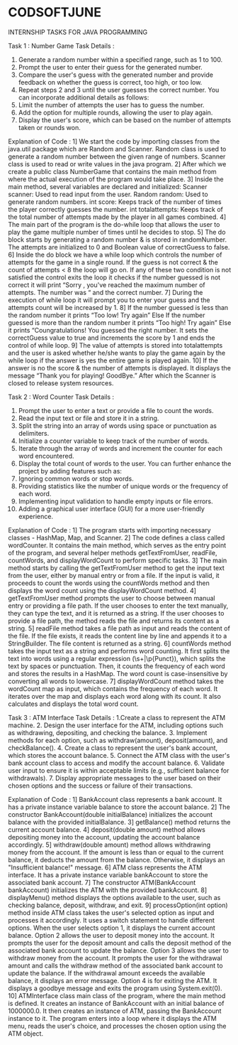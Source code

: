 # CODSOFTJUNE
INTERNSHIP TASKS FOR JAVA PROGRAMMING

Task 1 : Number Game 
Task Details :
1. Generate a random number within a specified range, such as 1 to 100. 
2. Prompt the user to enter their guess for the generated number. 
3. Compare the user's guess with the generated number and provide feedback on whether the guess is correct, too high, or too low. 
4. Repeat steps 2 and 3 until the user guesses the correct number. You can incorporate additional details as follows: 
5. Limit the number of attempts the user has to guess the number. 
6. Add the option for multiple rounds, allowing the user to play again. 
7. Display the user's score, which can be based on the number of attempts taken or rounds won.

Explanation of Code :
1] We start the code by importing classes from the java.util package which are Random and Scanner. Random class is used to generate a random number between the given range of numbers. Scanner class is used to read or write values in the java program.
2] After which we create a public class NumberGame that contains the main method from where the actual execution of the program would take place.
3] Inside the main method, several variables are declared and initialized:
Scanner scanner: Used to read input from the user.
Random random: Used to generate random numbers.
int score: Keeps track of the number of times the player correctly guesses the number.
int totalattempts: Keeps track of the total number of attempts made by the player in all games combined.
4] The main part of the program is the do-while loop that allows the user to play the game multiple number of times until he decides to stop.
5] The do block starts by generating a random number & is stored in randomNumber. The attempts are initialized to 0 and Boolean value of correctGuess to false.
6] Inside the do block we have a while loop which controls the number of attempts for the game in a single round.
If the guess is not correct & the count of attempts < 8 the loop will go on. If any of these two condition is not satisfied the control exits the loop it checks if the number guessed is not correct it will print “Sorry , you've reached the maximum number of attempts. The number was “ and the correct number.
7] During the execution of while loop it will prompt you to enter your guess and the attempts count will be increased by 1.
8] If the number guessed is less than the random number it prints “Too low! Try again”
Else If the number guessed is more than the random number it prints “Too high! Try again”
Else it prints “Coungratulations! You guessed the right number.
It sets the correctGuess value to true and increments the score by 1 and ends the control of while loop.
9] The value of attempts is stored into totalattempts and the user is asked whether he/she wants to play the game again by the while loop if the answer is yes the entire game is played again.
10] If the answer is no the score & the number of attempts is displayed. It displays the message “Thank you for playing! GoodBye.” After which the Scanner is closed to release system resources.


Task 2 : Word Counter
Task Details :
1. Prompt the user to enter a text or provide a file to count the words. 
2. Read the input text or file and store it in a string. 
3. Split the string into an array of words using space or punctuation as delimiters. 
4. Initialize a counter variable to keep track of the number of words. 
5. Iterate through the array of words and increment the counter for each word encountered. 
6. Display the total count of words to the user. 
You can further enhance the project by adding features such as: 
7. Ignoring common words or stop words. 
8. Providing statistics like the number of unique words or the frequency of each word. 
9. Implementing input validation to handle empty inputs or file errors. 
10. Adding a graphical user interface (GUI) for a more user-friendly experience.

Explanation of Code :
1] The program starts with importing necessary classes - HashMap, Map, and Scanner.
2] The code defines a class called wordCounter. It contains the main method, which serves as the entry point of the program, and several helper methods getTextFromUser, readFile, countWords, and displayWordCount to perform specific tasks.
3] The main method starts by calling the getTextFromUser method to get the input text from the user, either by manual entry or from a file. If the input is valid, it proceeds to count the words using the countWords method and then displays the word count using the displayWordCount method.
4] getTextFromUser method prompts the user to choose between manual entry or providing a file path. If the user chooses to enter the text manually, they can type the text, and it is returned as a string. If the user chooses to provide a file path, the method reads the file and returns its content as a string.
5] readFile method takes a file path as input and reads the content of the file. If the file exists, it reads the content line by line and appends it to a StringBuilder. The file content is returned as a string.
6] countWords method takes the input text as a string and performs word counting. It first splits the text into words using a regular expression (\\s+|\\p{Punct}), which splits the text by spaces or punctuation. Then, it counts the frequency of each word and stores the results in a HashMap. The word count is case-insensitive by converting all words to lowercase.
7] displayWordCount method takes the wordCount map as input, which contains the frequency of each word. It iterates over the map and displays each word along with its count. It also calculates and displays the total word count.


Task 3 : ATM Interface
Task Details : 
1.Create a class to represent the ATM machine. 
2. Design the user interface for the ATM, including options such as withdrawing, depositing, and checking the balance. 
3. Implement methods for each option, such as withdraw(amount), deposit(amount), and checkBalance(). 
4. Create a class to represent the user's bank account, which stores the account balance. 
5. Connect the ATM class with the user's bank account class to access and modify the account balance. 
6. Validate user input to ensure it is within acceptable limits (e.g., sufficient balance for withdrawals). 
7. Display appropriate messages to the user based on their chosen options and the success or failure of their transactions.

Explanation of Code :
1] BankAccount class represents a bank account. It has a private instance variable balance to store the account balance.
2] The constructor BankAccount(double initialBalance) initializes the account balance with the provided initialBalance.
3] getBalance() method returns the current account balance.
4] deposit(double amount) method allows depositing money into the account, updating the account balance accordingly.
5] withdraw(double amount) method allows withdrawing money from the account. If the amount is less than or equal to the current balance, it deducts the amount from the balance. Otherwise, it displays an "Insufficient balance!" message.
6] ATM class represents the ATM interface. It has a private instance variable bankAccount to store the associated bank account.
7] The constructor ATM(BankAccount bankAccount) initializes the ATM with the provided bankAccount.
8] displayMenu() method displays the options available to the user, such as checking balance, deposit, withdraw, and exit.
9] processOption(int option) method inside ATM class takes the user's selected option as input and processes it accordingly. It uses a switch statement to handle different options.
When the user selects option 1, it displays the current account balance.
Option 2 allows the user to deposit money into the account. It prompts the user for the deposit amount and calls the deposit method of the associated bank account to update the balance.
Option 3 allows the user to withdraw money from the account. It prompts the user for the withdrawal amount and calls the withdraw method of the associated bank account to update the balance. If the withdrawal amount exceeds the available balance, it displays an error message.
Option 4 is for exiting the ATM. It displays a goodbye message and exits the program using System.exit(0).
10] ATMInterface class main class of the program, where the main method is defined.
It creates an instance of BankAccount with an initial balance of 1000000.0. It then creates an instance of ATM, passing the BankAccount instance to it.
The program enters into a loop where it displays the ATM menu, reads the user's choice, and processes the chosen option using the ATM object.
